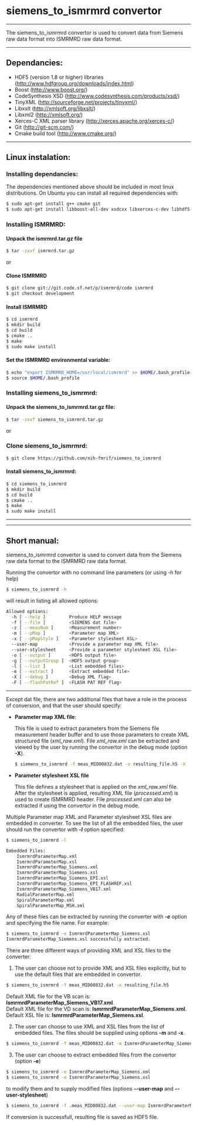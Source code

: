 # siemens_to_ismrmrd convertor
***
The siemens_to_ismrmrd convertor is used to convert data from Siemens raw data format into ISMRMRD raw data format. 

***
## Dependancies:


- HDF5 (version 1.8 or higher) libraries (http://www.hdfgroup.org/downloads/index.html)
- Boost (http://www.boost.org/)
- CodeSynthesis XSD (http://www.codesynthesis.com/products/xsd/)
- TinyXML (http://sourceforge.net/projects/tinyxml/)
- Libxslt (http://xmlsoft.org/libxslt/)
- Libxml2 (http://xmlsoft.org/)
- Xerces-C XML parser library (http://xerces.apache.org/xerces-c/)
- Git (http://git-scm.com/)
- Cmake build tool (http://www.cmake.org/)

***
## Linux instalation:

### Installing dependancies:

The dependencies mentioned above should be included in most linux distributions. On Ubuntu you can install all required dependencies with:
```sh
$ sudo apt-get install g++ cmake git
$ sudo apt-get install libboost-all-dev xsdcxx libxerces-c-dev libhdf5-serial-dev h5utils hdf5-tools libtinyxml-dev libxml2-dev libxslt1-dev
```


### Installing ISMRMRD:

#### Unpack the ismrmrd.tar.gz file
```sh
$ tar -zxvf ismrmrd.tar.gz
```
or
#### Clone ISMRMRD
```sh
$ git clone git://git.code.sf.net/p/ismrmrd/code ismrmrd
$ git checkout development
```
#### Install ISMRMRD
```sh
$ cd ismrmrd
$ mkdir build
$ cd build
$ cmake ..
$ make
$ sudo make install
```
#### Set the ISMRMRD environmental variable:
```sh
$ echo "export ISMRMRD_HOME=/usr/local/ismrmrd" >> $HOME/.bash_profile
$ source $HOME/.bash_profile
```

### Installing siemens_to_ismrmrd:

#### Unpack the siemens_to_ismrmrd.tar.gz file:

```sh
$ tar -zxvf siemens_to_ismrmrd.tar.gz
```
or

### Clone siemens_to_ismrmrd:
```sh
$ git clone https://github.com/nih-fmrif/siemens_to_ismrmrd
```

#### Install siemens_to_ismrmrd:
```sh
$ cd siemens_to_ismrmrd
$ mkdir build
$ cd build
$ cmake ..
$ make
$ sudo make install
```
***
***
## Short manual:

siemens_to_ismrmrd convertor is used to convert data from the Siemens raw data format to the ISMRMRD raw data format. 

Running the convertor with no command line parameters (or using -h for help)

```sh
$ siemens_to_ismrmrd -h
```
will result in listing all allowed options:
```sh
Allowed options:
  -h [ --help ]         Produce HELP message
  -f [ --file ]         <SIEMENS dat file>
  -z [ --measNum ]      <Measurement number>
  -m [ --pMap ]         <Parameter map XML>
  -x [ --pMapStyle ]    <Parameter stylesheet XSL>
  --user-map            <Provide a parameter map XML file>
  --user-stylesheet     <Provide a parameter stylesheet XSL file>
  -o [ --output ]       <HDF5 output file>
  -g [ --outputGroup ]  <HDF5 output group>
  -l [ --list ]         <List embedded files>
  -e [ --extract ]      <Extract embedded file>
  -X [ --debug ]        <Debug XML flag>
  -F [ --flashPatRef ]  <FLASH PAT REF flag>
```
***
Except dat file, there are two additional files that have a role in the process of conversion, and that the user should specify:

- **Parameter map XML file**:
   
    This file is used to extract parameters from the Siemens file measurement header buffer and to use those parameters to create XML structured file (*xml_raw.xml*). File *xml_raw.xml* can be extracted and viewed by the user by running the convertor in the debug mode (option **-X**).
  
  ```sh
  $ siemens_to_ismrmrd -f meas_MID00832.dat -o resulting_file.h5 -X
  ```

- **Parameter stylesheet XSL file**

    This file defines a stylesheet that is applied on the *xml_raw.xml* file. After the stylesheet is applied, resulting XML file (*processed.xml*) is used to create ISMRMRD header. File *processed.xml* can also be extracted if using the convertor in the debug mode.


Multiple Parameter map XML and Parameter stylesheet XSL files are embedded in converter. To see the list of all the embedded files, the user should run the convertor with ***-l*** option specified:
```sh
$ siemens_to_ismrmrd -l
```
```sh
Embedded Files:
    IsmrmrdParameterMap.xml
    IsmrmrdParameterMap.xsl
    IsmrmrdParameterMap_Siemens.xml
    IsmrmrdParameterMap_Siemens.xsl
    IsmrmrdParameterMap_Siemens_EPI.xsl
    IsmrmrdParameterMap_Siemens_EPI_FLASHREF.xsl
    IsmrmrdParameterMap_Siemens_VB17.xml
    RadialParameterMap.xml
    SpiralParameterMap.xml
    SpiralParameterMap_MSH.xml
```
Any of these files can be extracted by running the converter with ***-e*** option and specifying the file name. For example:
```sh
$ siemens_to_ismrmrd -e IsmrmrdParameterMap_Siemens.xsl
IsmrmrdParameterMap_Siemens.xsl successfully extracted.
```

There are three different ways of providing XML and XSL files to the converter:  

1. The user can choose not to provide XML and XSL files explicitly, but to use the default files that are embedded in convertor. 
  ```sh
  $ siemens_to_ismrmrd -f meas_MID00832.dat -o resulting_file.h5
  ```
  Default XML file for the VB scan is: **IsmrmrdParameterMap_Siemens_VB17.xml**.  
  Default XML file for the VD scan is: **IsmrmrdParameterMap_Siemens.xml**.  
  Default XSL file is: **IsmrmrdParameterMap_Siemens.xsl**.

2. The user can choose to use XML and XSL files from the list of embedded files. 
The files should be supplied using options **-m** and **-x**.
  
  ```sh
  $ siemens_to_ismrmrd -f meas_MID00832.dat -m IsmrmrdParameterMap_Siemens.xml -x IsmrmrdParameterMap_Siemens.xsl -o result.h5
  ```

3. The user can choose to extract embedded files from the convertor (option **-e**)

  ```sh
  $ siemens_to_ismrmrd -e IsmrmrdParameterMap_Siemens.xml
  $ siemens_to_ismrmrd -e IsmrmrdParameterMap_Siemens.xsl
  ```

  to modify them and to supply modified files (options **--user-map** and **--user-stylesheet**)
  
  ```sh
  $ siemens_to_ismrmrd -f .meas_MID00832.dat --user-map IsmrmrdParameterMap_Siemens_modified.xml --user-stylesheet IsmrmrdParameterMap_Siemens_modified.xsl -o result.h5
  ```
  
If conversion is successfull, resulting file is saved as HDF5 file.

